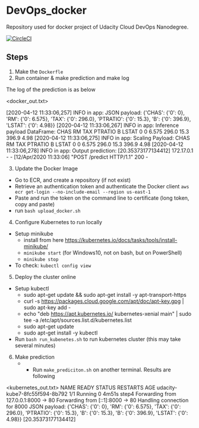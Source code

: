 # DevOps_docker
Repository used for docker project of Udacity Cloud DevOps Nanodegree.


[![CircleCI](https://circleci.com/gh/waterwheel31/DevOps_docker.svg?style=svg)](https://circleci.com/gh/waterwheel31/DevOps_docker)

## Steps 

1. Make the `Dockerfle`
2. Run container & make prediction and make log


The log of the prediction is as below

<docker_out.txt>

[2020-04-12 11:33:06,257] INFO in app: JSON payload: 
{'CHAS': {'0': 0}, 'RM': {'0': 6.575}, 'TAX': {'0': 296.0}, 'PTRATIO': {'0': 15.3}, 'B': {'0': 396.9}, 'LSTAT': {'0': 4.98}}
[2020-04-12 11:33:06,267] INFO in app: Inference payload DataFrame: 
   CHAS     RM    TAX  PTRATIO      B  LSTAT
0     0  6.575  296.0     15.3  396.9   4.98
[2020-04-12 11:33:06,275] INFO in app: Scaling Payload: 
   CHAS     RM    TAX  PTRATIO      B  LSTAT
0     0  6.575  296.0     15.3  396.9   4.98
[2020-04-12 11:33:06,278] INFO in app: Output prediction: [20.35373177134412]
172.17.0.1 - - [12/Apr/2020 11:33:06] "POST /predict HTTP/1.1" 200 -

3. Update the Docker Image

- Go to ECR, and create a repository (if not exist)
- Retrieve an authentication token and authenticate the Docker client  `aws ecr get-login --no-include-email --region
 us-east-1`
- Paste and run the token on the command line to certificate (long token, copy and paste)
- run `bash upload_docker.sh`

4. Configure Kubernetes to run locally
- Setup minikube
   -  install from here https://kubernetes.io/docs/tasks/tools/install-minikube/
   - `minikube start` (for Windows10, not on bash, but on PowerShell)
   - `minikube stop` 
- To check: `kubectl config view` 

5. Deploy the cluster online

- Setup kubectl 
   - sudo apt-get update && sudo apt-get install -y apt-transport-https
   - curl -s https://packages.cloud.google.com/apt/doc/apt-key.gpg | sudo apt-key add -
   - echo "deb https://apt.kubernetes.io/ kubernetes-xenial main" | sudo tee -a /etc/apt/sources.list.d/kubernetes.list
   - sudo apt-get update
   - sudo apt-get install -y kubectl
- Run `bash run_kubenetes.sh` to run kubernetes cluster (this may take several minutes)

6. Make prediction
   - - Run `make_prediciton.sh` on another terminal. Results are following

<kubernetes_out.txt>
NAME                            READY   STATUS    RESTARTS   AGE
udacity-kube7-8fc55f594-8b792   1/1     Running   0          4m51s
step4
Forwarding from 127.0.0.1:8000 -> 80
Forwarding from [::1]:8000 -> 80
Handling connection for 8000
JSON payload:
{'CHAS': {'0': 0}, 'RM': {'0': 6.575}, 'TAX': {'0': 296.0}, 'PTRATIO': {'0': 15.3}, 'B': {'0': 15.3}, 'B': {'0': 396.9}, 'LSTAT': {'0': 4.98}}
[20.35373177134412]


